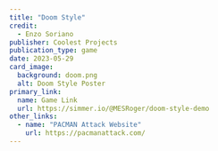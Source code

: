 ```yaml
---
title: "Doom Style"
credit:
  - Enzo Soriano
publisher: Coolest Projects
publication_type: game
date: 2023-05-29
card_image:
  background: doom.png
  alt: Doom Style Poster
primary_link:
  name: Game Link
  url: https://simmer.io/@MESRoger/doom-style-demo
other_links:
  - name: "PACMAN Attack Website"
    url: https://pacmanattack.com/
---
```

